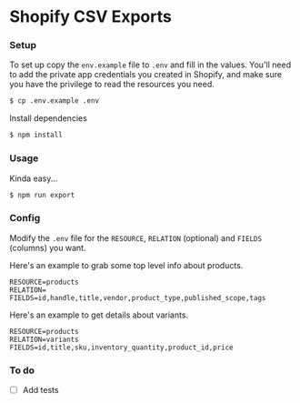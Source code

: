 # Shopify CSV Exports

### Setup

To set up copy the `env.example` file to `.env` and fill in the values. You'll need to add the private app credentials you created in Shopify, and make sure you have the privilege to read the resources you need.

```bash
$ cp .env.example .env
```

Install dependencies

```bash
$ npm install
```

### Usage

Kinda easy...

```bash
$ npm run export
```

### Config

Modify the `.env` file for the `RESOURCE`, `RELATION` (optional) and `FIELDS` (columns) you want.

Here's an example to grab some top level info about products.

```shell
RESOURCE=products
RELATION=
FIELDS=id,handle,title,vendor,product_type,published_scope,tags
```

Here's an example to get details about variants.

```shell
RESOURCE=products
RELATION=variants
FIELDS=id,title,sku,inventory_quantity,product_id,price
```

### To do

- [ ] Add tests

